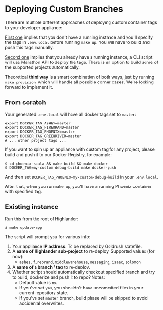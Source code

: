 # Deploying Custom Branches

There are multiple different approaches of deploying custom container tags to your developer appliance:

[First one](#from-scratch) implies that you don't have a running instance and you'll specify the tags in `.env.local` before running `make up`. You will have to build and push this tags manually.

[Second one](#existing-instance) implies that you already have a running instance, a CLI script will use Marathon API to deploy the tags. There is an option to build some of the supported projects automatically.

Theoretical **third way** is a smart combination of both ways, just by running `make provision`, which will handle all possible corner cases. We're looking forward to implement it.

## From scratch

Your generated `.env.local` will have all docker tags set to `master`:

```
export DOCKER_TAG_ASHES=master
export DOCKER_TAG_FIREBRAND=master
export DOCKER_TAG_PHOENIX=master
export DOCKER_TAG_GREENRIVER=master
# ... other project tags ...
```

If you want to spin up an appliance with custom tag for any project, please build and push it to our Docker Registry, for example:

    $ cd phoenix-scala && make build && make docker
    $ DOCKER_TAG=my-custom-debug-build make docker-push

And then set `DOCKER_TAG_PHOENIX=my-custom-debug-build` in your `.env.local`.

After that, when you run `make up`, you'll have a running Phoenix container with specified tag.

## Existing instance

Run this from the root of Highlander:

    $ make update-app

The script will prompt you for various info:

1. Your appliance **IP address**. To be replaced by Goldrush statefile.
2. A **name of Highlander sub-project** to re-deploy. Supported values (for now):
    * `ashes`, `firebrand`, `middlewarehouse`, `messaging`, `isaac`, `solomon`
3. A **name of a branch / tag** to re-deploy.
4. Whether script should automatically checkout specified branch and try to build, dockerize and push it to repo? Notes:
    * Default value is `no`.
    * If you've set `yes`, you shouldn't have uncommited files in your current repository state.
    * If you've set `master` branch, build phase will be skipped to avoid accidental overwrites.
